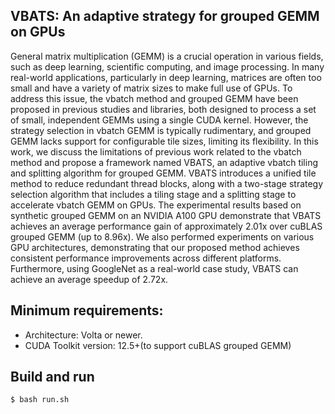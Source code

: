 ## VBATS: An adaptive strategy for grouped GEMM on GPUs
General matrix multiplication (GEMM) is a crucial operation in various fields, such as deep learning, scientific computing, and image processing. In many real-world applications, particularly in deep learning, matrices are often too small and have a variety of matrix sizes to make full use of GPUs. To address this issue, the vbatch method and grouped GEMM have been proposed in previous studies and libraries, both designed to process a set of small, independent GEMMs using a single CUDA kernel. However, the strategy selection in vbatch GEMM is typically rudimentary, and grouped GEMM lacks support for configurable tile sizes, limiting its flexibility. In this work, we discuss the limitations of previous work related to the vbatch method and propose a framework named VBATS, an adaptive vbatch tiling and splitting algorithm for grouped GEMM. VBATS introduces a unified tile method to reduce redundant thread blocks, along with a two-stage strategy selection algorithm that includes a tiling stage and a splitting stage to accelerate vbatch GEMM on GPUs. The experimental results based on synthetic grouped GEMM on an NVIDIA A100 GPU demonstrate that VBATS achieves an average performance gain of approximately 2.01x over cuBLAS grouped GEMM (up to 8.96x). We also performed experiments on various GPU architectures, demonstrating that our proposed method achieves consistent performance improvements across different platforms. Furthermore, using GoogleNet as a real-world case study, VBATS can achieve an average speedup of 2.72x.

## Minimum requirements:

- Architecture: Volta or newer.
- CUDA Toolkit version: 12.5+(to support cuBLAS grouped GEMM)


## Build and run

```bash
$ bash run.sh
```
